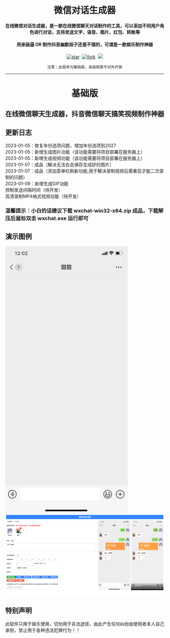 <h1 align="center">微信对话生成器</h1>

<h4 align="center">在线微信对话生成器，是一款在线微信聊天对话制作的工具，可以添加不同用户角色进行对话，支持发送文字、语音、图片、红包、转账等</h4>
<h4 align="center">用来装逼 OR 制作抖音幽默段子还是不错的，可谓是一款娱乐制作神器</h4>
<div align="center">

[![star](https://gitee.com/lifeixue/weixin-chat/badge/star.svg)](https://gitee.com/lifeixue/weixin-chat)  [![fork](https://gitee.com/lifeixue/weixin-chat/badge/fork.svg)](https://gitee.com/lifeixue/weixin-chat)  [![](https://img.shields.io/badge/微信：-tmall12-red)]()

```shell
注意：此版本为基础版，高级版暂不对外开放
```
------------------------------------------------------------------------
</div>

<h1 align="center">基础版</h1>

## 在线微信聊天生成器，抖音微信聊天搞笑视频制作神器

## 更新日志
2023-01-05：修复年份选项问题，增加年份选项到2027  
2023-01-05：新增生成图片功能（该功能需要将项目部署在服务器上）  
2023-01-05：新增生成视频功能（该功能需要将项目部署在服务器上）  
2023-01-07：成品（解决无法右击保存生成好的图片）  
2023-01-07：成品（添加菜单栏刷新功能,用于解决录制视频后需重启才能二次录制的问题）  
2023-01-09：新增生成GIF功能  
控制发送间隔时间（待开发）  
高清录制MP4格式视频功能（待开发）  
### 温馨提示：小白的话建议下载 wxchat-win32-x64.zip 成品，下载解压后鼠标双击 wxchat.exe 运行即可

## 演示图例
![img](./img/demo.gif)  
![img](./img/demo.png)

## 特别声明
此软件只用于娱乐使用，切勿用于非法途径，由此产生任何纠纷由使用者本人自己承担，禁止用于各种违法犯罪行为！！
